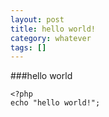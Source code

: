 ```yaml
---
layout: post
title: hello world!
category: whatever
tags: []
---
```


###hello world

    <?php 
    echo "hello world!";



